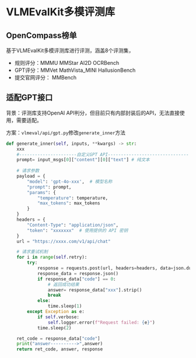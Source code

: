 # VLMEvalKit多模评测库

## OpenCompass榜单

基于VLMEvalKit多模评测库进行评测，涵盖8个评测集，

- 规则评分：MMMU   MMStar   AI2D  OCRBench
- GPT评分：MMVet  MathVista_MINI   HallusionBench  
- 提交官网评分： MMBench

## 适配GPT接口

背景：评测库支持OpenAI  API判分，但目前只有内部封装后的API，无法直接使用，需要适配。

方案：`vlmeval/api/gpt.py`修改`generate_inner`方法

```python
def generate_inner(self, inputs, **kwargs) -> str:
    xxx
    #----------------------自定义GPT API-------------------------------
    prompt= input_msgs[0]["content"][0]["text"] # 纯文本 
    
    # 请求参数
    payload = {
        "model": 'gpt-4o-xxx',  # 模型名称
        "prompt": prompt, 
        "params": {
            "temperature": temperature,
            "max_tokens": max_tokens
        }
    }
    headers = {
        "Content-Type": "application/json",
        "token": "xxxxxxx"  # 使用提供的 API 密钥
    }
    url = "https://xxxx.com/v1/api/chat"  

    # 请求重试机制
    for i in range(self.retry):
        try:
            response = requests.post(url, headers=headers, data=json.dumps(payload), timeout=self.timeout)
            response_data = response.json()
            if response_data["code"] == 0:
                # 返回成功结果
                answer= response_data["xxx"].strip()
                break
            else:
                time.sleep(1)
        except Exception as e:
            if self.verbose:
                self.logger.error(f"Request failed: {e}")
            time.sleep(2)

    ret_code = response_data["code"]
    print("answer---------->",answer)
    return ret_code, answer, response
```

